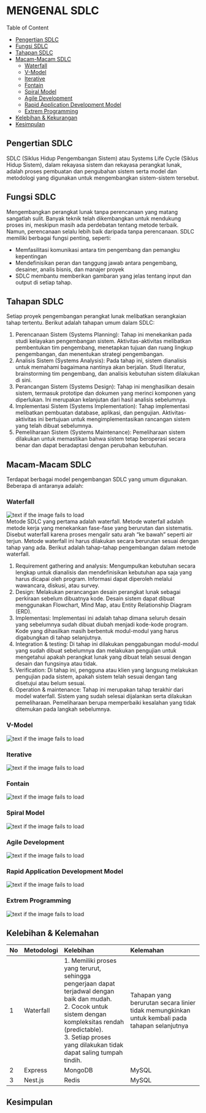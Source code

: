 # MENGENAL SDLC

Table of Content
- [Pengertian SDLC](#pengertian-sdlc)
- [Fungsi SDLC](#fungsi-sdlc)
- [Tahapan SDLC](#tahapan-sdlc)
- [Macam-Macam SDLC](#macam-macam-sdlc)
  - [Waterfall](#waterfall)
  - [V-Model](#v-model)
  - [Iterative](#iterative)
  - [Fontain](#fontain)
  - [Spiral Model](#spiral-model)
  - [Agile Development](#agile-development)
  - [Rapid Application Development Model](#rapid-application-development-model)
  - [Extrem Programming](#extrem-programming)
- [Kelebihan & Kekurangan](#kelebihan--kekurangan)
- [Kesimpulan](#kesimpulan)

<a name="pengertian-sdlc"></a>
## Pengertian SDLC
SDLC (Siklus Hidup Pengembangan Sistem) atau Systems Life Cycle (Siklus Hidup Sistem), dalam rekayasa sistem dan rekayasa perangkat lunak, adalah proses pembuatan dan pengubahan sistem serta model dan metodologi yang digunakan untuk mengembangkan sistem-sistem tersebut.

<a name="fungsi-sdlc"></a>
## Fungsi SDLC
Mengembangkan perangkat lunak tanpa perencanaan yang matang sangatlah sulit. Banyak teknik telah dikembangkan untuk mendukung proses ini, meskipun masih ada perdebatan tentang metode terbaik. Namun, perencanaan selalu lebih baik daripada tanpa perencanaan. SDLC memiliki berbagai fungsi penting, seperti:
- Memfasilitasi komunikasi antara tim pengembang dan pemangku kepentingan
- Mendefinisikan peran dan tanggung jawab antara pengembang, desainer, analis bisnis, dan manajer proyek
- SDLC membantu memberikan gambaran yang jelas tentang input dan output di setiap tahap.

<a name="tahapan-sdlc"></a>
## Tahapan SDLC
Setiap proyek pengembangan perangkat lunak melibatkan serangkaian tahap tertentu. Berikut adalah tahapan umum dalam SDLC:
1. Perencanaan Sistem (Systems Planning):
   Tahap ini menekankan pada studi kelayakan pengembangan sistem. Aktivitas-aktivitas melibatkan pembentukan tim pengembang, menetapkan tujuan dan ruang lingkup pengembangan, dan menentukan strategi pengembangan.
2. Analisis Sistem (Systems Analysis):
   Pada tahap ini, sistem dianalisis untuk memahami bagaimana nantinya akan berjalan. Studi literatur, brainstorming tim pengembang, dan analisis kebutuhan sistem dilakukan di sini.
3. Perancangan Sistem (Systems Design):
   Tahap ini menghasilkan desain sistem, termasuk prototipe dan dokumen yang merinci komponen yang diperlukan. Ini merupakan kelanjutan dari hasil analisis sebelumnya.
4. Implementasi Sistem (Systems Implementation):
   Tahap implementasi melibatkan pembuatan database, aplikasi, dan pengujian. Aktivitas-aktivitas ini bertujuan untuk mengimplementasikan rancangan sistem yang telah dibuat sebelumnya.
5. Pemeliharaan Sistem (Systems Maintenance):
   Pemeliharaan sistem dilakukan untuk memastikan bahwa sistem tetap beroperasi secara benar dan dapat beradaptasi dengan perubahan kebutuhan.
   
<a name="macam-macam-sdlc"></a>
## Macam-Macam SDLC
Terdapat berbagai model pengembangan SDLC yang umum digunakan. Beberapa di antaranya adalah:
<a name="waterfall"></a>
### Waterfall
![text if the image fails to load](https://dicoding-assets.sgp1.cdn.digitaloceanspaces.com/blog/wp-content/uploads/2021/07/Metode-SDLC-Waterfall.png "Text displayed on hover") <br>
Metode SDLC yang pertama adalah waterfall. Metode waterfall adalah metode kerja yang menekankan fase-fase yang berurutan dan sistematis. Disebut waterfall karena proses mengalir satu arah “ke bawah” seperti air terjun. Metode waterfall ini harus dilakukan secara berurutan sesuai dengan tahap yang ada.
Berikut adalah tahap-tahap pengembangan dalam metode waterfall.
1. Requirement gathering and analysis: Mengumpulkan kebutuhan secara lengkap untuk dianalisis dan mendefinisikan kebutuhan apa saja yang harus dicapai oleh program. Informasi dapat diperoleh melalui wawancara, diskusi, atau survey.
2. Design: Melakukan perancangan desain perangkat lunak sebagai perkiraan sebelum dibuatnya kode. Desain sistem dapat dibuat menggunakan Flowchart, Mind Map, atau Entity Relationship Diagram (ERD).
3. Implementasi: Implementasi ini adalah tahap dimana seluruh desain yang sebelumnya sudah dibuat diubah menjadi kode-kode program. Kode yang dihasilkan masih berbentuk modul-modul yang harus digabungkan di tahap selanjutnya.
4. Integration & testing: Di tahap ini dilakukan penggabungan modul-modul yang sudah dibuat sebelumnya dan melakukan pengujian untuk mengetahui apakah perangkat lunak yang dibuat telah sesuai dengan desain dan fungsinya atau tidak.
5. Verification: Di tahap ini, pengguna atau klien yang langsung melakukan pengujian pada sistem, apakah sistem telah sesuai dengan tang disetujui atau belum sesuai.
6. Operation & maintenance: Tahap ini merupakan tahap terakhir dari model waterfall. Sistem yang sudah selesai dijalankan serta dilakukan pemeliharaan. Pemeliharaan berupa memperbaiki kesalahan yang tidak ditemukan pada langkah sebelumnya.

<a name="v-model"></a>
### V-Model
![text if the image fails to load](https://dicoding-assets.sgp1.cdn.digitaloceanspaces.com/blog/wp-content/uploads/2021/07/Metode-SDLC-Waterfall.png "Text displayed on hover")

<a name="iterative"></a>
### Iterative
![text if the image fails to load](https://dicoding-assets.sgp1.cdn.digitaloceanspaces.com/blog/wp-content/uploads/2021/07/Metode-SDLC-Waterfall.png "Text displayed on hover")

<a name="fontain"></a>
### Fontain
![text if the image fails to load](https://dicoding-assets.sgp1.cdn.digitaloceanspaces.com/blog/wp-content/uploads/2021/07/bagan-2-612x1536.jpg "Text displayed on hover")

<a name="spiral-model"></a>
### Spiral Model
![text if the image fails to load](https://dicoding-assets.sgp1.cdn.digitaloceanspaces.com/blog/wp-content/uploads/2021/07/Metode-SDLC-Waterfall.png "Text displayed on hover")

<a name="agile-development"></a>
### Agile Development
![text if the image fails to load](https://dicoding-assets.sgp1.cdn.digitaloceanspaces.com/blog/wp-content/uploads/2021/07/1592-1536x1152.jpg "Text displayed on hover")

<a name="rapid-application-development-model"></a>
### Rapid Application Development Model
![text if the image fails to load](https://dicoding-assets.sgp1.cdn.digitaloceanspaces.com/blog/wp-content/uploads/2021/07/Metode-SDLC-Waterfall.png "Text displayed on hover")

<a name="extrem-programming"></a>
### Extrem Programming
![text if the image fails to load](https://dicoding-assets.sgp1.cdn.digitaloceanspaces.com/blog/wp-content/uploads/2021/07/Metode-SDLC-Waterfall.png "Text displayed on hover")

<a name="#kelebihan--kekurangan"></a>
## Kelebihan & Kelemahan
| No | Metodologi | Kelebihan | Kelemahan |
| :- | :---------- | :---------- | :---------- |
| 1 | Waterfall | 1. Memiliki proses yang terurut, sehingga pengerjaan dapat terjadwal dengan baik dan mudah. <br> 2. Cocok untuk sistem dengan kompleksitas rendah (predictable). <br> 3. Setiap proses yang dilakukan tidak dapat saling tumpah tindih. | Tahapan yang berurutan secara linier tidak memungkinkan untuk kembali pada tahapan selanjutnya |
| 2 | Express      | MongoDB     |MySQL       |
| 3 | Nest.js      | Redis       |MySQL       |

<a name="kesimpulan"></a>
## Kesimpulan

